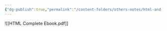```yaml
---
{"dg-publish":true,"permalink":"/content-folders/others-notes/html-and-css/html-complete-ebook/","title":"HTML Complete Ebook.pdf"}
---
```



![[HTML Complete Ebook.pdf]]
